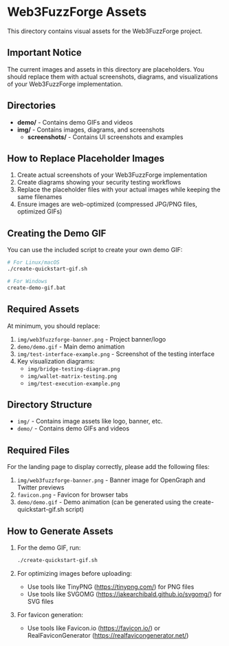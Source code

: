 # Web3FuzzForge Assets

This directory contains visual assets for the Web3FuzzForge project.

## Important Notice

The current images and assets in this directory are placeholders. You should replace them with actual screenshots, diagrams, and visualizations of your Web3FuzzForge implementation.

## Directories

- **demo/** - Contains demo GIFs and videos
- **img/** - Contains images, diagrams, and screenshots
  - **screenshots/** - Contains UI screenshots and examples

## How to Replace Placeholder Images

1. Create actual screenshots of your Web3FuzzForge implementation
2. Create diagrams showing your security testing workflows
3. Replace the placeholder files with your actual images while keeping the same filenames
4. Ensure images are web-optimized (compressed JPG/PNG files, optimized GIFs)

## Creating the Demo GIF

You can use the included script to create your own demo GIF:

```bash
# For Linux/macOS
./create-quickstart-gif.sh

# For Windows
create-demo-gif.bat
```

## Required Assets

At minimum, you should replace:

1. `img/web3fuzzforge-banner.png` - Project banner/logo
2. `demo/demo.gif` - Main demo animation
3. `img/test-interface-example.png` - Screenshot of the testing interface
4. Key visualization diagrams:
   - `img/bridge-testing-diagram.png`
   - `img/wallet-matrix-testing.png`
   - `img/test-execution-example.png`

## Directory Structure

- `img/` - Contains image assets like logo, banner, etc.
- `demo/` - Contains demo GIFs and videos

## Required Files

For the landing page to display correctly, please add the following files:

1. `img/web3fuzzforge-banner.png` - Banner image for OpenGraph and Twitter previews
2. `favicon.png` - Favicon for browser tabs
3. `demo/demo.gif` - Demo animation (can be generated using the create-quickstart-gif.sh script)

## How to Generate Assets

1. For the demo GIF, run:
   ```bash
   ./create-quickstart-gif.sh
   ```

2. For optimizing images before uploading:
   - Use tools like TinyPNG (https://tinypng.com/) for PNG files
   - Use tools like SVGOMG (https://jakearchibald.github.io/svgomg/) for SVG files

3. For favicon generation:
   - Use tools like Favicon.io (https://favicon.io/) or RealFaviconGenerator (https://realfavicongenerator.net/) 